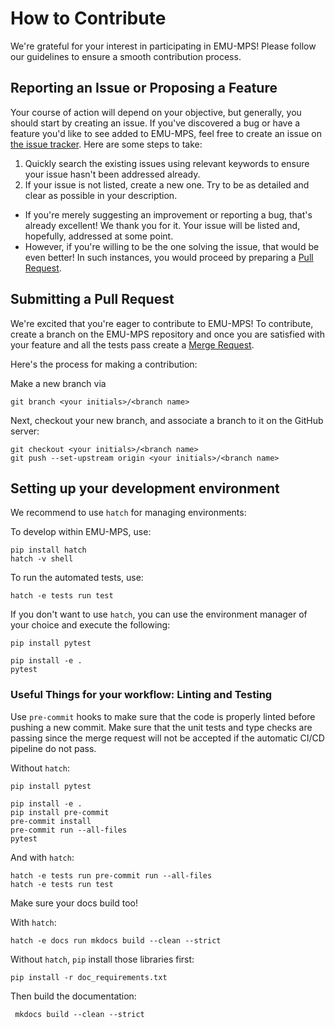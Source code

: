 # How to Contribute

We're grateful for your interest in participating in EMU-MPS! Please follow our guidelines to ensure a smooth contribution process.

## Reporting an Issue or Proposing a Feature

Your course of action will depend on your objective, but generally, you should start by creating an issue. If you've discovered a bug or have a feature you'd like to see added to EMU-MPS, feel free to create an issue on [the issue tracker](https://github.com/pasqal-io/emulators/issues). Here are some steps to take:

1. Quickly search the existing issues using relevant keywords to ensure your issue hasn't been addressed already.
2. If your issue is not listed, create a new one. Try to be as detailed and clear as possible in your description.

- If you're merely suggesting an improvement or reporting a bug, that's already excellent! We thank you for it. Your issue will be listed and, hopefully, addressed at some point.
- However, if you're willing to be the one solving the issue, that would be even better! In such instances, you would proceed by preparing a [Pull Request](#submitting-a-pull-request).

## Submitting a Pull Request

We're excited that you're eager to contribute to EMU-MPS! To contribute, create a branch on the EMU-MPS repository and once you are satisfied with your feature and all the tests pass create a [Merge Request](https://github.com/pasqal-io/emulators/pulls).

Here's the process for making a contribution:

Make a new branch via

```shell
git branch <your initials>/<branch name>
```

Next, checkout your new branch, and associate a branch to it on the GitHub server:

```shell
git checkout <your initials>/<branch name>
git push --set-upstream origin <your initials>/<branch name>
```

## Setting up your development environment

We recommend to use `hatch` for managing environments:

To develop within EMU-MPS, use:
```shell
pip install hatch
hatch -v shell
```

To run the automated tests, use:

```shell
hatch -e tests run test
```

If you don't want to use `hatch`, you can use the environment manager of your
choice and execute the following:

```shell
pip install pytest

pip install -e .
pytest
```

### Useful Things for your workflow: Linting and Testing

Use `pre-commit` hooks to make sure that the code is properly linted before pushing a new commit. Make sure that the unit tests and type checks are passing since the merge request will not be accepted if the automatic CI/CD pipeline do not pass.

Without `hatch`:

```shell
pip install pytest

pip install -e .
pip install pre-commit
pre-commit install
pre-commit run --all-files
pytest
```

And with `hatch`:

```shell
hatch -e tests run pre-commit run --all-files
hatch -e tests run test
```

Make sure your docs build too!

With `hatch`:

```shell
hatch -e docs run mkdocs build --clean --strict
```

Without `hatch`, `pip` install those libraries first:
```shell
pip install -r doc_requirements.txt
```

Then build the documentation:

```shell
 mkdocs build --clean --strict
```
